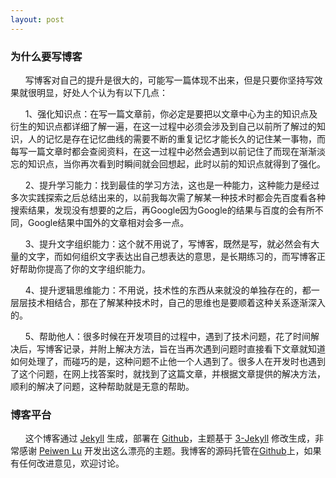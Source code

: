 ```yaml
---
layout: post
---
```


### 为什么要写博客

&nbsp;&nbsp;&nbsp;&nbsp;&nbsp;&nbsp;写博客对自己的提升是很大的，可能写一篇体现不出来，但是只要你坚持写效果就很明显，好处人个认为有以下几点：

&nbsp;&nbsp;&nbsp;&nbsp;&nbsp;&nbsp;1、强化知识点：在写一篇文章前，你必定是要把以文章中心为主的知识点及衍生的知识点都详细了解一遍，在这一过程中必须会涉及到自己以前所了解过的知识，人的记忆是存在记忆曲线的需要不断的重复记忆才能长久的记住某一事物，而每写一篇文章时都会查阅资料，在这一过程中必然会遇到以前记住了而现在渐渐淡忘的知识点，当你再次看到时瞬间就会回想起，此时以前的知识点就得到了强化。

&nbsp;&nbsp;&nbsp;&nbsp;&nbsp;&nbsp;2、提升学习能力：找到最佳的学习方法，这也是一种能力，这种能力是经过多次实践探索之后总结出来的，以前我每次需了解某一种技术时都会先百度看各种搜索结果，发现没有想要的之后，再Google因为Google的结果与百度的会有所不同，Google结果中国外的文章相对会多一点。

&nbsp;&nbsp;&nbsp;&nbsp;&nbsp;&nbsp;3、提升文字组织能力：这个就不用说了，写博客，既然是写，就必然会有大量的文字，而如何组织文字表达出自己想表达的意思，是长期练习的，而写博客正好帮助你提高了你的文字组织能力。

&nbsp;&nbsp;&nbsp;&nbsp;&nbsp;&nbsp;4、提升逻辑思维能力：不用说，技术性的东西从来就没的单独存在的，都一层层技术相结合，那在了解某种技术时，自己的思维也是要顺着这种关系逐渐深入的。

&nbsp;&nbsp;&nbsp;&nbsp;&nbsp;&nbsp;5、帮助他人：很多时候在开发项目的过程中，遇到了技术问题，花了时间解决后，写博客记录，并附上解决方法，旨在当再次遇到问题时直接看下文章就知道如何处理了，而碰巧的是，这种问题不止他一个人遇到了。很多人在开发时也遇到了这个问题，在网上找答案时，就找到了这篇文章，并根据文章提供的解决方法，顺利的解决了问题，这种帮助就是无意的帮助。

### 博客平台

&nbsp;&nbsp;&nbsp;&nbsp;&nbsp;&nbsp;这个博客通过 [Jekyll](http://jekyllrb.com/) 生成，部署在 [Github](https://pages.github.com)，主题基于 [3-Jekyll](https://github.com/P233/3-Jekyll) 修改生成，非常感谢 [Peiwen Lu](https://github.com/P233) 开发出这么漂亮的主题。我博客的源码托管在[Github](https://github.com/shenhuniurou/shenhuniurou.github.io)上，如果有任何改进意见，欢迎讨论。